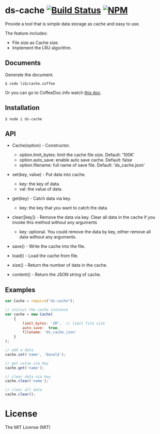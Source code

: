 # ds-cache [![Build Status](https://travis-ci.org/dz1984/ds-cache.svg?branch=master)](https://travis-ci.org/dz1984/ds-cache) [![NPM](http://img.shields.io/npm/v/ds-cache.svg)](https://www.npmjs.org/package/ds-cache)

Provide a tool that is simple data storage as cache and easy to use. 

The feature includes:

+ File size as Cache size.
+ Implement the LRU algorithm.

## Documents

Generate the document.
```shell
$ codo lib/cache.coffee
```
Or you can go to CoffeeDoc.info watch [this doc](http://coffeedoc.info/github/dz1984/ds-cache/master/).

## Installation

```shell
$ node i ds-cache
```
## API
+ Cache(option) - Constructor.
    - option.limit_bytes: limit the cache file size. Default: '100K'
    - option.auto_save: enable auto save cache. Default: false
    - option.filename: full name of save file. Default: 'ds_cache.json'

+ set(key, value) - Put data into cache.
    - key: the key of data.
    - val: the value of data.

+ get(key) - Catch data via key.
    - key: the key that you want to catch the data.

+ clear([key]) - Remove the data via key. Clear all data in the cache if you invoke this method without any arguments
    - key: optional. You could remove the data by key, either remove all data without any arguments.

+ save() - Write the cache into the file.

+ load() - Load the cache from file.

+ size() - Return the number of data in the cache.

+ content() - Return the JSON string of cache.


## Examples
```js
var Cache = require("ds-cache");

// initial the cache instance
var cache = new Cache(
    {
        limit_bytes: '2M',  // limit file size
        auto_save:  true,
        filename: 'ds_cache.json'
    }
);

// add a data
cache.set('name', 'Donald');

// get value via key
cache.get('name');

// clear data via key
cache.clear('name');

// clear all data
cache.clear();

```

# License

The MIT License (MIT)

